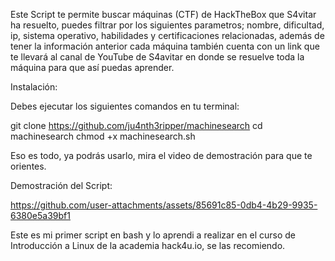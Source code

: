 Este Script te permite buscar máquinas (CTF) de HackTheBox que S4vitar ha resuelto, puedes filtrar por los siguientes parametros; nombre, dificultad, ip, sistema operativo, habilidades y certificaciones relacionadas, además de tener la información anterior cada máquina también cuenta con un link que te llevará al canal de YouTube de S4avitar en donde se resuelve toda la máquina para que así puedas aprender.

Instalación:

Debes ejecutar los siguientes comandos en tu terminal:

git clone https://github.com/ju4nth3ripper/machinesearch
cd machinesearch
chmod +x machinesearch.sh

Eso es todo, ya podrás usarlo, mira el video de demostración para que te orientes.

Demostración del Script:

https://github.com/user-attachments/assets/85691c85-0db4-4b29-9935-6380e5a39bf1

Este es mi primer script en bash y lo aprendi a realizar en el curso de Introducción a Linux de la academia hack4u.io, se las recomiendo.
